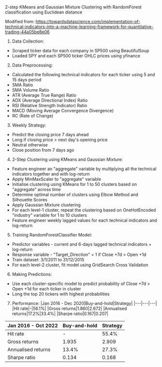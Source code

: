 2-step KMeans and Gaussian Mixture Clustering with RandomForest classification using Euclidean distance

Modified from: https://towardsdatascience.com/implementation-of-technical-indicators-into-a-machine-learning-framework-for-quantitative-trading-44a05be8e06

1. Data Collection:
- Scraped ticker data for each company in SP500 using BeautifulSoup
- Loaded SPY and each SP500 ticker OHLC prices using yfinance 

2. Data Preprocessing:
- Calculated the following technical indicators for each ticker using 5 and 15 days period
- SMA Ratio
- SMA Volume Ratio
- ATR (Average True Range) Ratio
- ADX (Average Directional Index) Ratio
- RSI (Relative Strength Indicator) Ratio
- MACD (Moving Average Convergence Divergence)
- RC (Rate of Change)

3. Weekly Strategy:
- Predict the closing price 7 days ahead
- Long if closing price > next day's opening price
- Neutral otherwise
- Close position from 7 days ago

4. 2-Step Clustering using KMeans and Gaussian Mixture:
- Feature engineer an "aggregate" variable by multiplying all the technical indicators together and with log-return
- Apply MinMaxScaler to "aggregate" variable
- Initialise clustering using KMeans for 1 to 50 clusters based on "aggregate" across time
- Determine optimal number of clusters using Elbow Method and Silhouette Scores
- Apply Gaussian Mixture clustering
- For each level-1 cluster, repeat the clustering based on OneHotEncoded "industry" variable for 1 to 10 clusters
- Feature engineer weekly lagged values for each technical indicators and log-return

5. Training RandomForestClassifier Model:
- Predictor variables - current and 6-days lagged technical indicators + log-return
- Response variable - "Target_Direction" = 1 if Close +7d > Open +1d
- Train dataset: 3/1/2011 to 31/12/2015
- For each level-2 cluster, fit model using GridSearch Cross Validation

6. Making Predictions:
- Use each cluster-specific model to predict probability of Close +7d > Open +1d for each ticker in cluster
- Long the top 20 tickers with highest probabilities

7. Performance:
|Jan 2016 - Dec 2020|Buy-and-hold|Strategy|
|---|---|---|
|Hit rate|-|56.1%|
|Gross returns|1.860|2.672|
|Annualised returns|17.2%|33.4%|
|Sharpe ratio|0.167|0.207|

|Jan 2016 - Oct 2022|Buy-and-hold|Strategy|
|---|---|---|
|Hit rate|-|55.4%|
|Gross returns|1.935|2.909|
|Annualised returns|13.4%|27.3%|
|Sharpe ratio|0.134|0.168|
